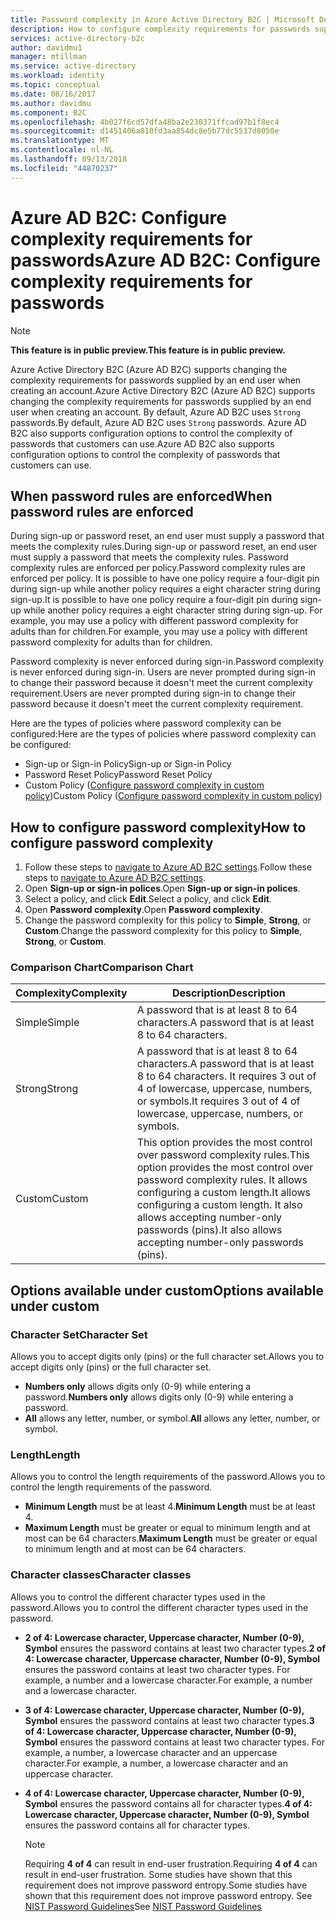 ```yaml
---
title: Password complexity in Azure Active Directory B2C | Microsoft Docs
description: How to configure complexity requirements for passwords supplied by consumers in Azure Active Directory B2C.
services: active-directory-b2c
author: davidmu1
manager: mtillman
ms.service: active-directory
ms.workload: identity
ms.topic: conceptual
ms.date: 08/16/2017
ms.author: davidmu
ms.component: B2C
ms.openlocfilehash: 4b027f6cd57dfa48ba2e230371ffcad97b1f8ec4
ms.sourcegitcommit: d1451406a010fd3aa854dc8e5b77dc5537d8050e
ms.translationtype: MT
ms.contentlocale: nl-NL
ms.lasthandoff: 09/13/2018
ms.locfileid: "44870237"
---
```

# <a name="azure-ad-b2c-configure-complexity-requirements-for-passwords"></a><span data-ttu-id="6a659-103">Azure AD B2C: Configure complexity requirements for passwords</span><span class="sxs-lookup"><span data-stu-id="6a659-103">Azure AD B2C: Configure complexity requirements for passwords</span></span>

> [!NOTE]
> <span data-ttu-id="6a659-104">**This feature is in public preview.**</span><span class="sxs-lookup"><span data-stu-id="6a659-104">**This feature is in public preview.**</span></span>

<span data-ttu-id="6a659-105">Azure Active Directory B2C (Azure AD B2C) supports changing the complexity requirements for passwords supplied by an end user when creating an account.</span><span class="sxs-lookup"><span data-stu-id="6a659-105">Azure Active Directory B2C (Azure AD B2C) supports changing the complexity requirements for passwords supplied by an end user when creating an account.</span></span>  <span data-ttu-id="6a659-106">By default, Azure AD B2C uses `Strong` passwords.</span><span class="sxs-lookup"><span data-stu-id="6a659-106">By default, Azure AD B2C uses `Strong` passwords.</span></span>  <span data-ttu-id="6a659-107">Azure AD B2C also supports configuration options to control the complexity of passwords that customers can use.</span><span class="sxs-lookup"><span data-stu-id="6a659-107">Azure AD B2C also supports configuration options to control the complexity of passwords that customers can use.</span></span>

## <a name="when-password-rules-are-enforced"></a><span data-ttu-id="6a659-108">When password rules are enforced</span><span class="sxs-lookup"><span data-stu-id="6a659-108">When password rules are enforced</span></span>

<span data-ttu-id="6a659-109">During sign-up or password reset, an end user must supply a password that meets the complexity rules.</span><span class="sxs-lookup"><span data-stu-id="6a659-109">During sign-up or password reset, an end user must supply a password that meets the complexity rules.</span></span>  <span data-ttu-id="6a659-110">Password complexity rules are enforced per policy.</span><span class="sxs-lookup"><span data-stu-id="6a659-110">Password complexity rules are enforced per policy.</span></span>  <span data-ttu-id="6a659-111">It is possible to have one policy require a four-digit pin during sign-up while another policy requires a eight character string during sign-up.</span><span class="sxs-lookup"><span data-stu-id="6a659-111">It is possible to have one policy require a four-digit pin during sign-up while another policy requires a eight character string during sign-up.</span></span>  <span data-ttu-id="6a659-112">For example, you may use a policy with different password complexity for adults than for children.</span><span class="sxs-lookup"><span data-stu-id="6a659-112">For example, you may use a policy with different password complexity for adults than for children.</span></span>

<span data-ttu-id="6a659-113">Password complexity is never enforced during sign-in.</span><span class="sxs-lookup"><span data-stu-id="6a659-113">Password complexity is never enforced during sign-in.</span></span>  <span data-ttu-id="6a659-114">Users are never prompted during sign-in to change their password because it doesn't meet the current complexity requirement.</span><span class="sxs-lookup"><span data-stu-id="6a659-114">Users are never prompted during sign-in to change their password because it doesn't meet the current complexity requirement.</span></span>

<span data-ttu-id="6a659-115">Here are the types of policies where password complexity can be configured:</span><span class="sxs-lookup"><span data-stu-id="6a659-115">Here are the types of policies where password complexity can be configured:</span></span>

* <span data-ttu-id="6a659-116">Sign-up or Sign-in Policy</span><span class="sxs-lookup"><span data-stu-id="6a659-116">Sign-up or Sign-in Policy</span></span>
* <span data-ttu-id="6a659-117">Password Reset Policy</span><span class="sxs-lookup"><span data-stu-id="6a659-117">Password Reset Policy</span></span>
* <span data-ttu-id="6a659-118">Custom Policy ([Configure password complexity in custom policy](active-directory-b2c-reference-password-complexity-custom.md))</span><span class="sxs-lookup"><span data-stu-id="6a659-118">Custom Policy ([Configure password complexity in custom policy](active-directory-b2c-reference-password-complexity-custom.md))</span></span>

## <a name="how-to-configure-password-complexity"></a><span data-ttu-id="6a659-119">How to configure password complexity</span><span class="sxs-lookup"><span data-stu-id="6a659-119">How to configure password complexity</span></span>

1. <span data-ttu-id="6a659-120">Follow these steps to [navigate to Azure AD B2C settings](active-directory-b2c-app-registration.md#navigate-to-b2c-settings).</span><span class="sxs-lookup"><span data-stu-id="6a659-120">Follow these steps to [navigate to Azure AD B2C settings](active-directory-b2c-app-registration.md#navigate-to-b2c-settings).</span></span>
1. <span data-ttu-id="6a659-121">Open **Sign-up or sign-in polices**.</span><span class="sxs-lookup"><span data-stu-id="6a659-121">Open **Sign-up or sign-in polices**.</span></span>
1. <span data-ttu-id="6a659-122">Select a policy, and click **Edit**.</span><span class="sxs-lookup"><span data-stu-id="6a659-122">Select a policy, and click **Edit**.</span></span>
1. <span data-ttu-id="6a659-123">Open **Password complexity**.</span><span class="sxs-lookup"><span data-stu-id="6a659-123">Open **Password complexity**.</span></span>
1. <span data-ttu-id="6a659-124">Change the password complexity for this policy to **Simple**, **Strong**, or **Custom**.</span><span class="sxs-lookup"><span data-stu-id="6a659-124">Change the password complexity for this policy to **Simple**, **Strong**, or **Custom**.</span></span>

### <a name="comparison-chart"></a><span data-ttu-id="6a659-125">Comparison Chart</span><span class="sxs-lookup"><span data-stu-id="6a659-125">Comparison Chart</span></span>

| <span data-ttu-id="6a659-126">Complexity</span><span class="sxs-lookup"><span data-stu-id="6a659-126">Complexity</span></span> | <span data-ttu-id="6a659-127">Description</span><span class="sxs-lookup"><span data-stu-id="6a659-127">Description</span></span> |
| --- | --- |
| <span data-ttu-id="6a659-128">Simple</span><span class="sxs-lookup"><span data-stu-id="6a659-128">Simple</span></span> | <span data-ttu-id="6a659-129">A password that is at least 8 to 64 characters.</span><span class="sxs-lookup"><span data-stu-id="6a659-129">A password that is at least 8 to 64 characters.</span></span> |
| <span data-ttu-id="6a659-130">Strong</span><span class="sxs-lookup"><span data-stu-id="6a659-130">Strong</span></span> | <span data-ttu-id="6a659-131">A password that is at least 8 to 64 characters.</span><span class="sxs-lookup"><span data-stu-id="6a659-131">A password that is at least 8 to 64 characters.</span></span> <span data-ttu-id="6a659-132">It requires 3 out of 4 of lowercase, uppercase, numbers, or symbols.</span><span class="sxs-lookup"><span data-stu-id="6a659-132">It requires 3 out of 4 of lowercase, uppercase, numbers, or symbols.</span></span> |
| <span data-ttu-id="6a659-133">Custom</span><span class="sxs-lookup"><span data-stu-id="6a659-133">Custom</span></span> | <span data-ttu-id="6a659-134">This option provides the most control over password complexity rules.</span><span class="sxs-lookup"><span data-stu-id="6a659-134">This option provides the most control over password complexity rules.</span></span>  <span data-ttu-id="6a659-135">It allows configuring a custom length.</span><span class="sxs-lookup"><span data-stu-id="6a659-135">It allows configuring a custom length.</span></span>  <span data-ttu-id="6a659-136">It also allows accepting number-only passwords (pins).</span><span class="sxs-lookup"><span data-stu-id="6a659-136">It also allows accepting number-only passwords (pins).</span></span> |

## <a name="options-available-under-custom"></a><span data-ttu-id="6a659-137">Options available under custom</span><span class="sxs-lookup"><span data-stu-id="6a659-137">Options available under custom</span></span>

### <a name="character-set"></a><span data-ttu-id="6a659-138">Character Set</span><span class="sxs-lookup"><span data-stu-id="6a659-138">Character Set</span></span>

<span data-ttu-id="6a659-139">Allows you to accept digits only (pins) or the full character set.</span><span class="sxs-lookup"><span data-stu-id="6a659-139">Allows you to accept digits only (pins) or the full character set.</span></span>

* <span data-ttu-id="6a659-140">**Numbers only** allows digits only (0-9) while entering a password.</span><span class="sxs-lookup"><span data-stu-id="6a659-140">**Numbers only** allows digits only (0-9) while entering a password.</span></span>
* <span data-ttu-id="6a659-141">**All** allows any letter, number, or symbol.</span><span class="sxs-lookup"><span data-stu-id="6a659-141">**All** allows any letter, number, or symbol.</span></span>

### <a name="length"></a><span data-ttu-id="6a659-142">Length</span><span class="sxs-lookup"><span data-stu-id="6a659-142">Length</span></span>

<span data-ttu-id="6a659-143">Allows you to control the length requirements of the password.</span><span class="sxs-lookup"><span data-stu-id="6a659-143">Allows you to control the length requirements of the password.</span></span>

* <span data-ttu-id="6a659-144">**Minimum Length** must be at least 4.</span><span class="sxs-lookup"><span data-stu-id="6a659-144">**Minimum Length** must be at least 4.</span></span>
* <span data-ttu-id="6a659-145">**Maximum Length** must be greater or equal to minimum length and at most can be 64 characters.</span><span class="sxs-lookup"><span data-stu-id="6a659-145">**Maximum Length** must be greater or equal to minimum length and at most can be 64 characters.</span></span>

### <a name="character-classes"></a><span data-ttu-id="6a659-146">Character classes</span><span class="sxs-lookup"><span data-stu-id="6a659-146">Character classes</span></span>

<span data-ttu-id="6a659-147">Allows you to control the different character types used in the password.</span><span class="sxs-lookup"><span data-stu-id="6a659-147">Allows you to control the different character types used in the password.</span></span>

* <span data-ttu-id="6a659-148">**2 of 4: Lowercase character, Uppercase character, Number (0-9), Symbol** ensures the password contains at least two character types.</span><span class="sxs-lookup"><span data-stu-id="6a659-148">**2 of 4: Lowercase character, Uppercase character, Number (0-9), Symbol** ensures the password contains at least two character types.</span></span> <span data-ttu-id="6a659-149">For example, a number and a lowercase character.</span><span class="sxs-lookup"><span data-stu-id="6a659-149">For example, a number and a lowercase character.</span></span>
* <span data-ttu-id="6a659-150">**3 of 4: Lowercase character, Uppercase character, Number (0-9), Symbol** ensures the password contains at least two character types.</span><span class="sxs-lookup"><span data-stu-id="6a659-150">**3 of 4: Lowercase character, Uppercase character, Number (0-9), Symbol** ensures the password contains at least two character types.</span></span> <span data-ttu-id="6a659-151">For example, a number, a lowercase character and an uppercase character.</span><span class="sxs-lookup"><span data-stu-id="6a659-151">For example, a number, a lowercase character and an uppercase character.</span></span>
* <span data-ttu-id="6a659-152">**4 of 4: Lowercase character, Uppercase character, Number (0-9), Symbol** ensures the password contains all for character types.</span><span class="sxs-lookup"><span data-stu-id="6a659-152">**4 of 4: Lowercase character, Uppercase character, Number (0-9), Symbol** ensures the password contains all for character types.</span></span>

    > [!NOTE]
    > <span data-ttu-id="6a659-153">Requiring **4 of 4** can result in end-user frustration.</span><span class="sxs-lookup"><span data-stu-id="6a659-153">Requiring **4 of 4** can result in end-user frustration.</span></span> <span data-ttu-id="6a659-154">Some studies have shown that this requirement does not improve password entropy.</span><span class="sxs-lookup"><span data-stu-id="6a659-154">Some studies have shown that this requirement does not improve password entropy.</span></span> <span data-ttu-id="6a659-155">See [NIST Password Guidelines](https://pages.nist.gov/800-63-3/sp800-63b.html#appA)</span><span class="sxs-lookup"><span data-stu-id="6a659-155">See [NIST Password Guidelines](https://pages.nist.gov/800-63-3/sp800-63b.html#appA)</span></span>
